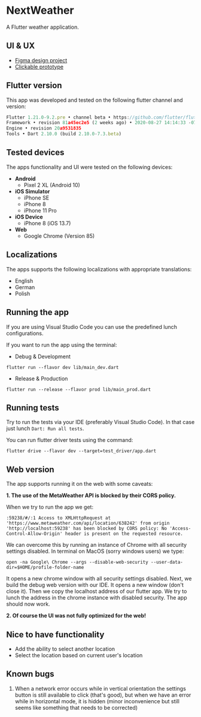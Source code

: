 # NextWeather

A Flutter weather application.

## UI & UX
- [Figma design project](https://www.figma.com/file/PdF4XmYoXR4f4v0cZvc7Z0/Weather-App?node-id=0%3A1)
- [Clickable prototype](https://www.figma.com/proto/PdF4XmYoXR4f4v0cZvc7Z0/Weather-App?node-id=2%3A1338&viewport=-99%2C328%2C0.45586439967155457&scaling=scale-down) 

## Flutter version

This app was developed and tested on the following flutter channel and version:
```javascript
Flutter 1.21.0-9.2.pre • channel beta • https://github.com/flutter/flutter.git
Framework • revision 81a45ec2e5 (2 weeks ago) • 2020-08-27 14:14:33 -0700
Engine • revision 20a9531835
Tools • Dart 2.10.0 (build 2.10.0-7.3.beta)
```

## Tested devices

The apps functionality and UI were tested on the following devices:
- **Android**
    - Pixel 2 XL (Android 10)
- **iOS Simulator**
    - iPhone SE
    - iPhone 8
    - iPhone 11 Pro
- **iOS Device**
    - iPhone 8 (iOS 13.7)
- **Web**
    - Google Chrome (Version 85)

## Localizations

The apps supports the following localizations with appropriate translations:
- English
- German
- Polish

## Running the app
If you are using Visual Studio Code you can use the predefined lunch configurations. 

If you want to run the app using the terminal:
- Debug & Development
```
flutter run --flavor dev lib/main_dev.dart
```
- Release & Production
```
flutter run --release --flavor prod lib/main_prod.dart
```
    
## Running tests
Try to run the tests via your IDE (preferably Visual Studio Code). In that case just lunch `Dart: Run all tests`. 

You can run flutter driver tests using the command:
```
flutter drive --flavor dev --target=test_driver/app.dart
```

## Web version

The app supports running it on the web with some caveats:

**1. The use of the MetaWeather API is blocked by their CORS policy.** 

When we try to run the app we get:
```
:59238/#/:1 Access to XMLHttpRequest at 'https://www.metaweather.com/api/location/638242' from origin 'http://localhost:59238' has been blocked by CORS policy: No 'Access-Control-Allow-Origin' header is present on the requested resource.
```
We can overcome this by running an instance of Chrome with all security settings disabled. In terminal on MacOS (sorry windows users) we type:
```
open -na Google\ Chrome --args --disable-web-security --user-data-dir=$HOME/profile-folder-name
```
It opens a new chrome window with all security settings disabled. Next, we build the debug web version with our IDE. It opens a new window (don't close it). Then we copy the localhost address of our flutter app. We try to lunch the address in the chrome instance with disabled security. The app should now work. 

**2. Of course the UI was not fully optimized for the web!** 

## Nice to have functionality
- Add the ability to select another location
- Select the location based on current user's location

## Known bugs
1. When a network error occurs while in vertical orientation the settings button is still available to click (that's good), but when we have an error while in horizontal mode, it is hidden (minor inconvenience but still seems like something that needs to be corrected)
